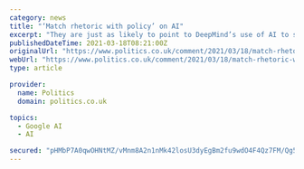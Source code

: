 ```yaml
---
category: news
title: "‘Match rhetoric with policy’ on AI"
excerpt: "They are just as likely to point to DeepMind’s use of AI to solve the protein folding problem (which, in short, is the ability to predict the shape of a protein from just looking at its constituent parts). A vastly improved understanding of the shape of ..."
publishedDateTime: 2021-03-18T08:21:00Z
originalUrl: "https://www.politics.co.uk/comment/2021/03/18/match-rhetoric-with-policy-on-ai/"
webUrl: "https://www.politics.co.uk/comment/2021/03/18/match-rhetoric-with-policy-on-ai/"
type: article

provider:
  name: Politics
  domain: politics.co.uk

topics:
  - Google AI
  - AI

secured: "pHMbP7A0qwOHNtMZ/vMnm8A2n1nMk42losU3dyEgBm2fu9wdO4F4Qz7FM/Qg5lo363n4o/+euKlhnxbRPq/bIK9QIsaZxq2SbuBPnlUVBzVB+RAPghNgwR6lzz2I39rITTHxYQwE+bLv2Xm2Fiy5Afuo2DKpmtZav9khqtrilNsCb/OV911ZXxkabsOQXXAZcgdrmyislkYMU3pfcJ4zyc94sTCZmebIiKEyFZlwsWETrBQ6nOXMeKtgPeE+mXQTsifTuwFbgJee3Rrj5qIFmuHX6vNWmfpQiDHG3oqFZnfzm/ZUSK4T1PPfwY1Nd7UKsQGvqT31G/IURvm7gLuTbPeCpVyBFUmYgra6uNGvaNw=;ILBR0VgvyCIvJdz0xQLy1Q=="
---
```


